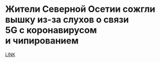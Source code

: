 # Жители Северной Осетии сожгли вышку из-за слухов о связи 5G с коронавирусом и чипированием



[LINK](https://varlamov.ru/3878917.html)